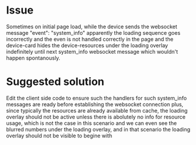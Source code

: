 # Issue
Sometimes on initial page load, while the device sends the websocket message "event": "system_info" apparently the loading sequence goes incorrectly and the even is not handled correctly in the page and the device-card hides the device-resources under the loading overlay indefinitely until next system_info websocket message which wouldn't happen spontanously.

# Suggested solution
Edit the client side code to ensure such the handlers for such system_info messages are ready before establishing the websocket connection plus, since typically the resources are already available from cache, the loading overlay should not be active unless there is abolutely no info for resource usage, which is not the case in this scenario and we can even see the blurred numbers under the loading overlay, and in that scenario the loading overlay should not be visible to begine with